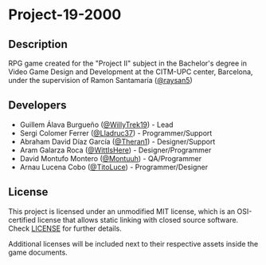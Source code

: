 # Project-19-2000

## Description

RPG game created for the "Project II" subject in the Bachelor's degree in Video Game Design and Development at the CITM-UPC center, Barcelona, under the supervision of Ramon Santamaría ([@raysan5](https://github.com/raysan5))

## Developers

 - Guillem Álava Burgueño ([@WillyTrek19](https://github.com/WillyTrek19/)) - Lead
 - Sergi Colomer Ferrer ([@Lladruc37](https://github.com/Lladruc37)) - Programmer/Support
 - Abraham David Díaz García ([@Theran1](https://github.com/Theran1))  - Designer/Support
 - Aram Galarza Roca ([@WittIsHere](https://github.com/WittIsHere)) - Designer/Programmer
 - David Montufo Montero ([@Montuuh](https://github.com/Montuuh)) - QA/Programmer
 - Arnau Lucena Cobo ([@TitoLuce](https://github.com/TitoLuce)) - Programmer/Designer

## License

This project is licensed under an unmodified MIT license, which is an OSI-certified license that allows static linking with closed source software. Check [LICENSE](LICENSE) for further details.

Additional licenses will be included next to their respective assets inside the game documents.
